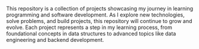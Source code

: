 This repository is a collection of projects showcasing my journey in learning programming and software development. As I explore new technologies, solve problems, and build projects, this repository will continue to grow and evolve. Each project represents a step in my learning process, from foundational concepts in data structures to advanced topics like data engineering and backend development.
